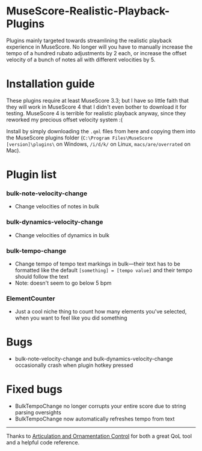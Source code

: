 # MuseScore-Realistic-Playback-Plugins

Plugins mainly targeted towards streamlining the realistic playback experience in MuseScore. No longer will you have to manually increase the tempo of a hundred rubato adjustments by 2 each, or increase the offset velocity of a bunch of notes all with different velocities by 5.

# Installation guide

These plugins require at least MuseScore 3.3; but I have so little faith that they will work in MuseScore 4 that I didn't even bother to download it for testing. MuseScore 4 is terrible for realistic playback anyway, since they reworked my precious offset velocity system :(

Install by simply downloading the `.qml` files from here and copying them into the MuseScore plugins folder (`C:\Program Files\MuseScore [version]\plugins\` on Windows, `/i/d/k/` on Linux, `macs/are/overrated` on Mac).

# Plugin list

### bulk-note-velocity-change
- Change velocities of notes in bulk

### bulk-dynamics-velocity-change
- Change velocities of dynamics in bulk

### bulk-tempo-change
- Change tempo of tempo text markings in bulk—their text has to be formatted like the default `[something] = [tempo value]` and their tempo should follow the text
- Note: doesn't seem to go below 5 bpm

### ElementCounter
- Just a cool niche thing to count how many elements you've selected, when you want to feel like you did something

# Bugs
- bulk-note-velocity-change and bulk-dynamics-velocity-change occasionally crash when plugin hotkey pressed

# Fixed bugs
- BulkTempoChange no longer corrupts your entire score due to string parsing oversights
- BulkTempoChange now automatically refreshes tempo from text

---

Thanks to [Articulation and Ornamentation Control](https://github.com/BernardGreenberg/MuseScorePlugins) for both a great QoL tool and a helpful code reference.
